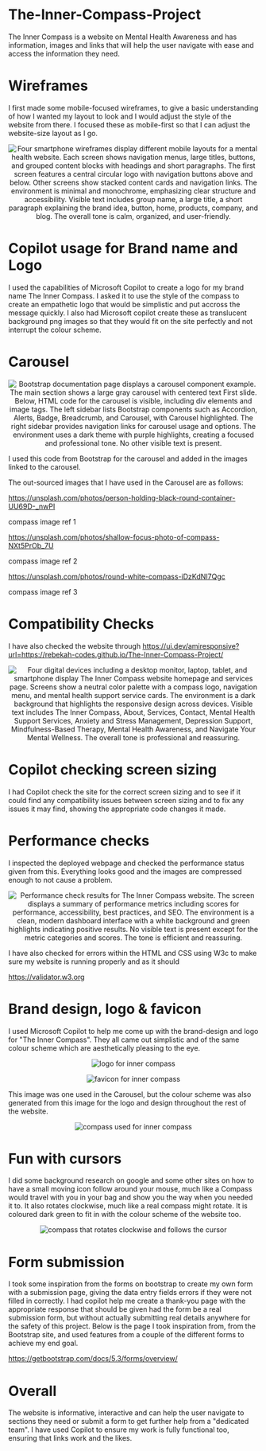 ﻿# The-Inner-Compass-Project
The Inner Compass is a website on Mental Health Awareness and has information, images and links that will help the user navigate with ease and access the information they need.

# Wireframes

I first made some mobile-focused wireframes, to give a basic understanding of how I wanted my layout to look and I would adjust the style of the website from there. I focused these as mobile-first so that I can adjust the website-size layout as I go.

<p align="center">
<img src="assets/Readme images/wireframe.png" alt="Four smartphone wireframes display different mobile layouts for a mental health website. Each screen shows navigation menus, large titles, buttons, and grouped content blocks with headings and short paragraphs. The first screen features a central circular logo with navigation buttons above and below. Other screens show stacked content cards and navigation links. The environment is minimal and monochrome, emphasizing clear structure and accessibility. Visible text includes group name, a large title, a short paragraph explaining the brand idea, button, home, products, company, and blog. The overall tone is calm, organized, and user-friendly." />
</p>

#   Copilot usage for Brand name and Logo

I used the capabilities of Microsoft Copilot to create a logo for my brand name The Inner Compass. I asked it to use the style of the compass to create an empathetic logo that would be simplistic and put accross the message quickly. I also had Microsoft copilot create these as translucent background png images so that they would fit on the site perfectly and not interrupt the colour scheme.

# Carousel

<p align="center">
<img src="assets/Readme images/Bootstrap-Carousel.png" alt="Bootstrap documentation page displays a carousel component example. The main section shows a large gray carousel with centered text First slide. Below, HTML code for the carousel is visible, including div elements and image tags. The left sidebar lists Bootstrap components such as Accordion, Alerts, Badge, Breadcrumb, and Carousel, with Carousel highlighted. The right sidebar provides navigation links for carousel usage and options. The environment uses a dark theme with purple highlights, creating a focused and professional tone. No other visible text is present." />
</p>

I used this code from Bootstrap for the carousel and added in the images linked to the carousel.

The out-sourced images that I have used in the Carousel are as follows:

https://unsplash.com/photos/person-holding-black-round-container-UU69D-_nwPI

compass image ref 1

https://unsplash.com/photos/shallow-focus-photo-of-compass-NXt5PrOb_7U

compass image ref 2

https://unsplash.com/photos/round-white-compass-iDzKdNI7Qgc

compass image ref 3

# Compatibility Checks

I have also checked the website through https://ui.dev/amiresponsive?url=https://rebekah-codes.github.io/The-Inner-Compass-Project/

<p align="center">
<img src="assets/Readme images/Am-I-responsive.png" alt="Four digital devices including a desktop monitor, laptop, tablet, and smartphone display The Inner Compass website homepage and services page. Screens show a neutral color palette with a compass logo, navigation menu, and mental health support service cards. The environment is a dark background that highlights the responsive design across devices. Visible text includes The Inner Compass, About, Services, Contact, Mental Health Support Services, Anxiety and Stress Management, Depression Support, Mindfulness-Based Therapy, Mental Health Awareness, and Navigate Your Mental Wellness. The overall tone is professional and reassuring." />
</p>

# Copilot checking screen sizing

I had Copilot check the site for the correct screen sizing and to see if it could find any compatibility issues between screen sizing and to fix any issues it may find, showing the appropriate code changes it made.

# Performance checks

I inspected the deployed webpage and checked the performance status given from this. Everything looks good and the images are compressed enough to not cause a problem.

<p align="center">
<img src="assets/Readme images/performance-check.png" alt="Performance check results for The Inner Compass website. The screen displays a summary of performance metrics including scores for performance, accessibility, best practices, and SEO. The environment is a clean, modern dashboard interface with a white background and green highlights indicating positive results. No visible text is present except for the metric categories and scores. The tone is efficient and reassuring." />
</p>

I have also checked for errors within the HTML and CSS using W3c to make sure my website is running properly and as it should

https://validator.w3.org

# Brand design, logo & favicon

I used Microsoft Copilot to help me come up with the brand-design and logo for "The Inner Compass".
They all came out simplistic and of the same colour scheme which are aesthetically pleasing to the eye.

<p align="center">
<img src="assets/images/logo.png" alt="logo for inner compass" />
</p>

<p align="center">
<img src="assets/images/favicon.png" alt="favicon for inner compass" />
</p>

This image was one used in the Carousel, but the colour scheme was also generated from this image for the logo and design throughout the rest of the website.

<p align="center">
<img src="assets/images/compass.jpg" alt="compass used for inner compass" />
</p>

# Fun with cursors

I did some background research on google and some other sites on how to have a small moving icon follow around your mouse, much like a Compass would travel with you in your bag and show you the way when you needed it to. It also rotates clockwise, much like a real compass might rotate. It is coloured dark green to fit in with the colour scheme of the website too.

<p align="center">
<img src="assets/Readme%20images/cursor.png" alt="compass that rotates clockwise and follows the cursor" />
</p>

# Form submission

I took some inspiration from the forms on bootstrap to create my own form with a submission page, giving the data entry fields errors if they were not filled in correctly. I had copilot help me create a thank-you page with the appropriate response that should be given had the form be a real submission form, but without actually submitting real details anywhere for the safety of this project. Below is the page I took inspiration from, from the Bootstrap site, and used features from a couple of the different forms to achieve my end goal.

https://getbootstrap.com/docs/5.3/forms/overview/

# Overall

The website is informative, interactive and can help the user navigate to sections they need or submit a form to get further help from a "dedicated team".
I have used Copilot to ensure my work is fully functional too, ensuring that links work and the likes.

